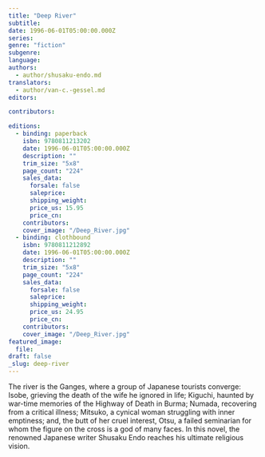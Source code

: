 ```yaml
---
title: "Deep River"
subtitle:
date: 1996-06-01T05:00:00.000Z
series:
genre: "fiction"
subgenre:
language:
authors:
  - author/shusaku-endo.md
translators:
  - author/van-c.-gessel.md
editors:

contributors:

editions:
  - binding: paperback
    isbn: 9780811213202
    date: 1996-06-01T05:00:00.000Z
    description: ""
    trim_size: "5x8"
    page_count: "224"
    sales_data:
      forsale: false
      saleprice:
      shipping_weight:
      price_us: 15.95
      price_cn:
    contributors:
    cover_image: "/Deep_River.jpg"
  - binding: clothbound
    isbn: 9780811212892
    date: 1996-06-01T05:00:00.000Z
    description: ""
    trim_size: "5x8"
    page_count: "224"
    sales_data:
      forsale: false
      saleprice:
      shipping_weight:
      price_us: 24.95
      price_cn:
    contributors:
    cover_image: "/Deep_River.jpg"
featured_image:
  file:
draft: false
_slug: deep-river
---
```


The river is the Ganges, where a group of Japanese tourists converge: Isobe, grieving the death of the wife he ignored in life; Kiguchi, haunted by war-time memories of the Highway of Death in Burma; Numada, recovering from a critical illness; Mitsuko, a cynical woman struggling with inner emptiness; and, the butt of her cruel interest, Otsu, a failed seminarian for whom the figure on the cross is a god of many faces. In this novel, the renowned Japanese writer Shusaku Endo reaches his ultimate religious vision.

